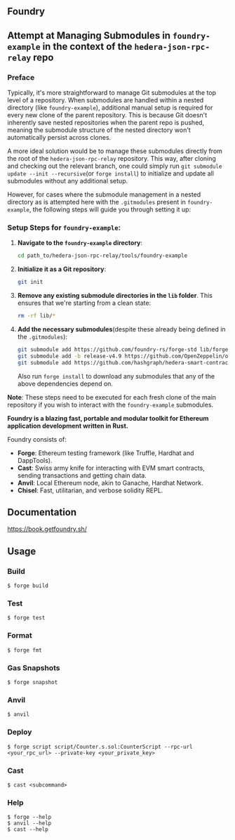 ## Foundry

## Attempt at Managing Submodules in `foundry-example` in the context of the `hedera-json-rpc-relay` repo

### Preface

Typically, it's more straightforward to manage Git submodules at the top level of a repository. When submodules are handled within a nested directory (like `foundry-example`), additional manual setup is required for every new clone of the parent repository. This is because Git doesn't inherently save nested repositories when the parent repo is pushed, meaning the submodule structure of the nested directory won't automatically persist across clones.

A more ideal solution would be to manage these submodules directly from the root of the `hedera-json-rpc-relay` repository. This way, after cloning and checking out the relevant branch, one could simply run `git submodule update --init --recursive`(or `forge install`) to initialize and update all submodules without any additional setup.

However, for cases where the submodule management in a nested directory as is attempted here with the `.gitmodules` present in `foundry-example`, the following steps will guide you through setting it up:

### Setup Steps for `foundry-example`:

1. **Navigate to the `foundry-example` directory**:
    ```bash
    cd path_to/hedera-json-rpc-relay/tools/foundry-example
    ```

2. **Initialize it as a Git repository**:
    ```bash
    git init
    ```

3. **Remove any existing submodule directories in the `lib` folder**. This ensures that we're starting from a clean state:
    ```bash
    rm -rf lib/*
    ```

4. **Add the necessary submodules**(despite these already being defined in the `.gitmodules`):
    ```bash
    git submodule add https://github.com/foundry-rs/forge-std lib/forge-std
    git submodule add -b release-v4.9 https://github.com/OpenZeppelin/openzeppelin-contracts lib/openzeppelin-contracts
    git submodule add https://github.com/hashgraph/hedera-smart-contracts lib/hedera-smart-contracts
    ```

    Also run `forge install` to download any submodules that any of the above dependencies depend on.

**Note**: These steps need to be executed for each fresh clone of the main repository if you wish to interact with the `foundry-example` submodules.

**Foundry is a blazing fast, portable and modular toolkit for Ethereum application development written in Rust.**

Foundry consists of:

-   **Forge**: Ethereum testing framework (like Truffle, Hardhat and DappTools).
-   **Cast**: Swiss army knife for interacting with EVM smart contracts, sending transactions and getting chain data.
-   **Anvil**: Local Ethereum node, akin to Ganache, Hardhat Network.
-   **Chisel**: Fast, utilitarian, and verbose solidity REPL.

## Documentation

https://book.getfoundry.sh/

## Usage

### Build

```shell
$ forge build
```

### Test

```shell
$ forge test
```

### Format

```shell
$ forge fmt
```

### Gas Snapshots

```shell
$ forge snapshot
```

### Anvil

```shell
$ anvil
```

### Deploy

```shell
$ forge script script/Counter.s.sol:CounterScript --rpc-url <your_rpc_url> --private-key <your_private_key>
```

### Cast

```shell
$ cast <subcommand>
```

### Help

```shell
$ forge --help
$ anvil --help
$ cast --help
```
